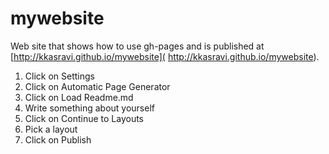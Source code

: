 mywebsite
=========

Web site that shows how to use gh-pages and is published at [http://kkasravi.github.io/mywebsite]( http://kkasravi.github.io/mywebsite).

1. Click on Settings
2. Click on Automatic Page Generator
3. Click on Load Readme.md
4. Write something about yourself
5. Click on Continue to Layouts
6. Pick a layout
7. Click on Publish
